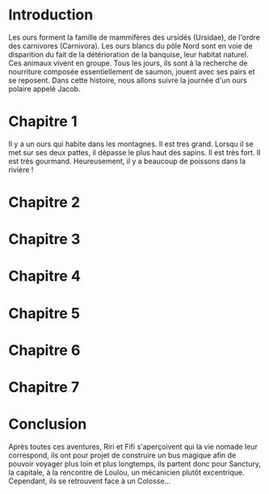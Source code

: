 # Introduction

Les ours forment la famille de mammifères des ursidés (Ursidae), de l'ordre des carnivores (Carnivora). Les ours blancs du pôle Nord sont en voie de disparition du fait de la détérioration de la banquise, leur habitat naturel. Ces animaux vivent en groupe.
Tous les jours, ils sont à la recherche de nourriture composée essentiellement de saumon, jouent avec ses pairs et se reposent.
Dans cette histoire, nous allons suivre la journée d'un ours polaire appelé Jacob.

# Chapitre 1 

Il y a un ours qui habite dans les montagnes.
Il est tres grand. Lorsqu il se met sur ses deux pattes, il dépasse le plus haut des sapins. 
Il est très fort. Il est très gourmand. Heureusement, il y a beaucoup de poissons dans la rivière !

# Chapitre 2

# Chapitre 3

# Chapitre 4

# Chapitre 5

# Chapitre 6

# Chapitre 7

# Conclusion

Après toutes ces aventures, Riri et Fifi s'aperçoivent qui la vie nomade leur correspond, ils ont pour projet de construire un bus magique afin de pouvoir
voyager plus loin et plus longtemps, ils partent donc pour Sanctury, la capitale, à la rencontre de Loulou, un mécanicien plutôt excentrique. 
Cependant, ils se retrouvent face à un Colosse... 